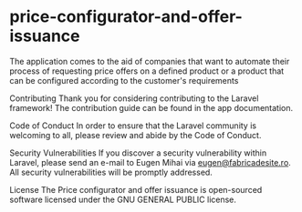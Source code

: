 # price-configurator-and-offer-issuance
The application comes to the aid of companies that want to automate their process of requesting price offers on a defined product or a product that can be configured according to the customer's requirements

Contributing
Thank you for considering contributing to the Laravel framework! The contribution guide can be found in the app documentation.

Code of Conduct
In order to ensure that the Laravel community is welcoming to all, please review and abide by the Code of Conduct.

Security Vulnerabilities
If you discover a security vulnerability within Laravel, please send an e-mail to Eugen Mihai via eugen@fabricadesite.ro. All security vulnerabilities will be promptly addressed.

License
The Price configurator and offer issuance is open-sourced software licensed under the GNU GENERAL PUBLIC license.
